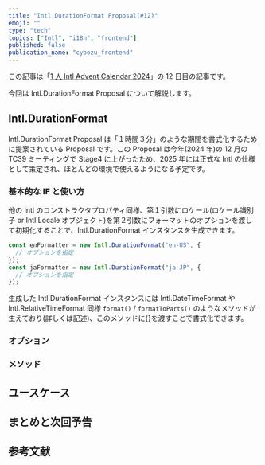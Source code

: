 ```yaml
---
title: "Intl.DurationFormat Proposal(#12)"
emoji: ""
type: "tech"
topics: ["Intl", "i18n", "frontend"]
published: false
publication_name: "cybozu_frontend"
---
```


この記事は「[1 人 Intl Advent Calendar 2024](https://adventar.org/calendars/10555)」の 12 日目の記事です。

今回は Intl.DurationFormat Proposal について解説します。

## Intl.DurationFormat

Intl.DurationFormat Proposal は「１時間３分」のような期間を書式化するために提案されている Proposal です。この Proposal は今年(2024 年)の 12 月の TC39 ミーティングで Stage4 に上がったため、2025 年には正式な Intl の仕様として策定され、ほとんどの環境で使えるようになる予定です。

### 基本的な IF と使い方

他の Intl のコンストラクタプロパティ同様、第１引数にロケール(ロケール識別子 or Intl.Locale オブジェクト)を第２引数にフォーマットのオプションを渡して初期化することで、Intl.DurationFormat インスタンスを生成できます。

```ts
const enFormatter = new Intl.DurationFormat("en-US", {
  // オプションを指定
});
const jaFormatter = new Intl.DurationFormat("ja-JP", {
  // オプションを指定
});
```

生成した Intl.DurationFormat インスタンスには Intl.DateTimeFormat や Intl.RelativeTimeFormat 同様 `format()` / `formatToParts()` のようなメソッドが生えており(詳しくは記述)、このメソッドに{}を渡すことで書式化できます。

### オプション

### メソッド

## ユースケース

## まとめと次回予告

## 参考文献
